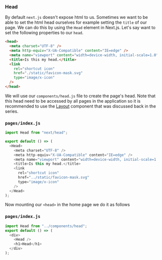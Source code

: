 ### Head

By default `next.js` doesn't expose html to us. Sometimes we want to be able to set the html
head ourselves for example setting the `title` of our page. We can do this by using the `Head` element in Next.js. Let's say want to set the following properties to our `head`.

```html
<head>
  <meta charset="UTF-8" />
  <meta http-equiv="X-UA-Compatible" content="IE=edge" />
  <meta name="viewport" content="width=device-width, initial-scale=1.0" />
  <title>Is this my head.</title>
  <link
    rel="shortcut icon"
    href="./static/favicon-mask.svg"
    type="image/x-icon"
  />
</head>
```

We will use our `components/head.js` file to create the page's head. Note that this head need to be accessed by all pages in the application so it is recommended to use the [Layout](https://github.com/CrispenGari/Nextjs-ts/tree/main/01_Next_Cool/02_Next_Layout) component that was discussed back in the series.

### `pages/index.js`

```js
import Head from "next/head";

export default () => (
  <Head>
    <meta charset="UTF-8" />
    <meta http-equiv="X-UA-Compatible" content="IE=edge" />
    <meta name="viewport" content="width=device-width, initial-scale=1.0" />
    <title>Is this my head.</title>
    <link
      rel="shortcut icon"
      href="../static/favicon-mask.svg"
      type="image/x-icon"
    />
  </Head>
);
```

Now mounting our `<head>` in the home page we do it as follows

### `pages/index.js`

```js
import Head from "../components/head";
export default () => (
  <div>
    <Head />
    <h1>Head</h1>
  </div>
);
```
